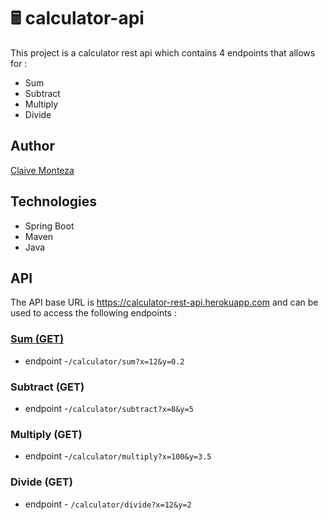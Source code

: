 # 🖩 calculator-api
This project is a calculator rest api which contains 4 endpoints that allows for :

- Sum
- Subtract
- Multiply
- Divide

## Author
[Claive Monteza](https://www.linkedin.com/in/claive-monteza-1b157a149/)

## Technologies
- Spring Boot
- Maven
- Java

## API
The API base URL is https://calculator-rest-api.herokuapp.com and can be used to access the following endpoints :

### [Sum (GET)](https://calculator-rest-api.herokuapp.com/calculator/sum?x=12&y=0.2)
- endpoint -```/calculator/sum?x=12&y=0.2```

### Subtract (GET)
- endpoint -```/calculator/subtract?x=8&y=5```

### Multiply (GET)
- endpoint -```/calculator/multiply?x=100&y=3.5```

### Divide (GET)
- endpoint - ```/calculator/divide?x=12&y=2```
